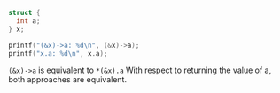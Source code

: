 ```c
struct {
  int a;
} x;

printf("(&x)->a: %d\n", (&x)->a);
printf("x.a: %d\n", x.a);
```

`(&x)->a` is equivalent to `*(&x).a`
With respect to returning the value of a, both approaches are equivalent.
